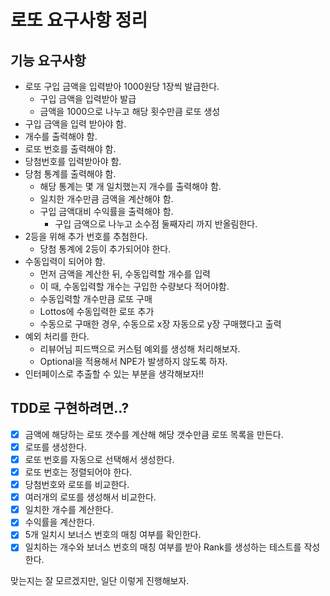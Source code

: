 # 로또 요구사항 정리

## 기능 요구사항

- 로또 구입 금액을 입력받아 1000원당 1장씩 발급한다.
    - 구입 금액을 입력받아 발급
    - 금액을 1000으로 나누고 해당 횟수만큼 로또 생성
- 구입 금액을 입력 받아야 함.
- 개수를 출력해야 함.
- 로또 번호를 출력해야 함.
- 당첨번호를 입력받아야 함.
- 당첨 통계를 출력해야 함.
  - 해당 통계는 몇 개 일치했는지 개수를 출력해야 함.
  - 일치한 개수만큼 금액을 계산해야 함.
  - 구입 금액대비 수익률을 출력해야 함.
    - 구입 금액으로 나누고 소수점 둘째자리 까지 반올림한다.
- 2등을 위해 추가 번호를 추첨한다.
  - 당첨 통계에 2등이 추가되어야 한다.
- 수동입력이 되어야 함.
  - 먼저 금액을 계산한 뒤, 수동입력할 개수를 입력
  - 이 때, 수동입력할 개수는 구입한 수량보다 적어야함.
  - 수동입력할 개수만큼 로또 구매
  - Lottos에 수동입력한 로또 추가
  - 수동으로 구매한 경우, 수동으로 x장 자동으로 y장 구매했다고 출력
- 예외 처리를 한다.
  - 리뷰어님 피드백으로 커스텀 예외를 생성해 처리해보자.
  - Optional을 적용해서 NPE가 발생하지 않도록 하자.
- 인터페이스로 추출할 수 있는 부분을 생각해보자!!

## TDD로 구현하려면..?

- [x] 금액에 해당하는 로또 갯수를 계산해 해당 갯수만큼 로또 목록을 만든다.
- [x] 로또를 생성한다.
- [x] 로또 번호를 자동으로 선택해서 생성한다.
- [x] 로또 번호는 정렬되어야 한다.
- [x] 당첨번호와 로또를 비교한다.
- [x] 여러개의 로또를 생성해서 비교한다.
- [x] 일치한 개수를 계산한다.
- [x] 수익률을 계산한다.
- [x] 5개 일치시 보너스 번호의 매칭 여부를 확인한다.
- [x] 일치하는 개수와 보너스 번호의 매칭 여부를 받아 Rank를 생성하는 테스트를 작성한다.

맞는지는 잘 모르겠지만, 일단 이렇게 진행해보자.
